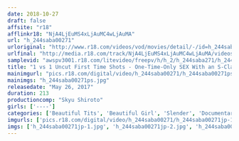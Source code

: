 ```yaml
---
date: 2018-10-27
draft: false
affsite: "r18"
afflinkr18: "NjA4LjEuMS4xLjAuMC4wLjAuMA"
url: "h_244saba00271"
urloriginal: "http://www.r18.com/videos/vod/movies/detail/-/id=h_244saba00271"
urlfinal: "http://media.r18.com/track/NjA4LjEuMS4xLjAuMC4wLjAuMA/videos/vod/movies/detail/-/id=h_244saba00271"
samplevid: "awspv3001.r18.com/litevideo/freepv/h/h_2/h_244saba271/h_244saba271_dmb_w.mp4"
title: "1 vs 1 Uncut First Time Shots - One-Time-Only SEX With an S-Class Amateur Girl vol. 002"
mainimgurl: "pics.r18.com/digital/video/h_244saba00271/h_244saba00271ps.jpg"
mainimgs: "h_244saba00271ps.jpg"
releasedate: "May 26, 2017"
duration: 213
productioncomp: "Skyu Shiroto"
girls: ['----']
categories: ['Beautiful Tits', 'Beautiful Girl', 'Slender', 'Documentary', 'Amateur', 'Blowjob', 'Hi-Def']
imgurls: ['pics.r18.com/digital/video/h_244saba00271/h_244saba00271jp-1.jpg', 'pics.r18.com/digital/video/h_244saba00271/h_244saba00271jp-2.jpg', 'pics.r18.com/digital/video/h_244saba00271/h_244saba00271jp-3.jpg', 'pics.r18.com/digital/video/h_244saba00271/h_244saba00271jp-4.jpg', 'pics.r18.com/digital/video/h_244saba00271/h_244saba00271jp-5.jpg', 'pics.r18.com/digital/video/h_244saba00271/h_244saba00271jp-6.jpg', 'pics.r18.com/digital/video/h_244saba00271/h_244saba00271jp-7.jpg', 'pics.r18.com/digital/video/h_244saba00271/h_244saba00271jp-8.jpg', 'pics.r18.com/digital/video/h_244saba00271/h_244saba00271jp-9.jpg', 'pics.r18.com/digital/video/h_244saba00271/h_244saba00271jp-10.jpg', 'pics.r18.com/digital/video/h_244saba00271/h_244saba00271jp-11.jpg', 'pics.r18.com/digital/video/h_244saba00271/h_244saba00271jp-12.jpg', 'pics.r18.com/digital/video/h_244saba00271/h_244saba00271jp-13.jpg', 'pics.r18.com/digital/video/h_244saba00271/h_244saba00271jp-14.jpg', 'pics.r18.com/digital/video/h_244saba00271/h_244saba00271jp-15.jpg', 'pics.r18.com/digital/video/h_244saba00271/h_244saba00271jp-16.jpg', 'pics.r18.com/digital/video/h_244saba00271/h_244saba00271jp-17.jpg', 'pics.r18.com/digital/video/h_244saba00271/h_244saba00271jp-18.jpg', 'pics.r18.com/digital/video/h_244saba00271/h_244saba00271jp-19.jpg', 'pics.r18.com/digital/video/h_244saba00271/h_244saba00271jp-20.jpg']
imgs: ['h_244saba00271jp-1.jpg', 'h_244saba00271jp-2.jpg', 'h_244saba00271jp-3.jpg', 'h_244saba00271jp-4.jpg', 'h_244saba00271jp-5.jpg', 'h_244saba00271jp-6.jpg', 'h_244saba00271jp-7.jpg', 'h_244saba00271jp-8.jpg', 'h_244saba00271jp-9.jpg', 'h_244saba00271jp-10.jpg', 'h_244saba00271jp-11.jpg', 'h_244saba00271jp-12.jpg', 'h_244saba00271jp-13.jpg', 'h_244saba00271jp-14.jpg', 'h_244saba00271jp-15.jpg', 'h_244saba00271jp-16.jpg', 'h_244saba00271jp-17.jpg', 'h_244saba00271jp-18.jpg', 'h_244saba00271jp-19.jpg', 'h_244saba00271jp-20.jpg']
---
```

